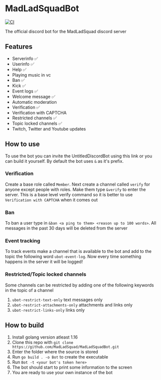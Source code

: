 # MadLadSquadBot
[![CI](https://github.com/MadLadSquad/MadLadSquadBot/actions/workflows/ci.yml/badge.svg?branch=master)](https://github.com/MadLadSquad/MadLadSquadBot/actions/workflows/ci.yml)

The official discord bot for the MadLadSquad discord server
## Features
- Serverinfo ✅
- Userinfo ✅
- Help ✅
- Playing music in vc
- Ban ✅
- Kick ✅
- Event logs ✅
- Welcome message ✅
- Automatic moderation
- Verification ✅
- Verification with CAPTCHA
- Restricted channels ✅
- Topic locked channels ✅
- Twitch, Twitter and Youtube updates
## How to use
To use the bot you can invite the UntitledDiscordBot using this link or you can build it yourself. By default the bot uses `&` as it's prefix. 
### Verification
Create a base role called `Member`. Next create a channel called `verify` for anyone except people with roles. Make them type `&verify` to enter the server. This is a base level verify command so it is better to use `Verification with CAPTCHA` when it comes out
### Ban
To ban a user type in `&ban <a ping to them> <reason up to 100 words>`. All messages in the past 30 days will be deleted from the server
### Event tracking
To track events make a channel that is available to the bot and add to the topic the following word `ubot-event-log`. Now every time something happens in the server it will be logged!
### Restricted/Topic locked channels
Some channels can be restricted by adding one of the following keywords in the topic of a channel
1. `ubot-restrict-text-only` text messages only
2. `ubot-restrict-attachments-only` attachments and links only
3. `ubot-restrict-links-only` links only
## How to build
1. Install golang version atleast 1.16
2. Clone this repo with `git clone https://github.com/MadLadSquad/MadLadSquadBot.git`
3. Enter the folder where the source is stored
4. Run `go build . -o Bot` to create the executable
5. Run `Bot -t <your bot's token here>`
6. The bot should start to print some information to the screen
7. You are ready to use your own instance of the bot  
